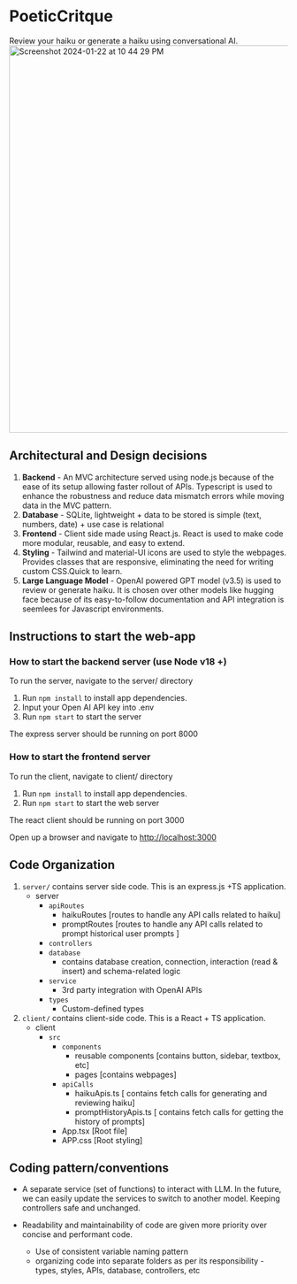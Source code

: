 # PoeticCritque

Review your haiku or generate a haiku using conversational AI.
<img width="700" alt="Screenshot 2024-01-22 at 10 44 29 PM" src="https://github.com/pallav100/PoeticCritique/assets/25646444/372a355b-e787-4eee-a6d3-8deacf18789a">


## Architectural and Design decisions

1. __Backend__ - An MVC architecture served using node.js because of the ease of its setup allowing faster rollout of APIs. Typescript is used to enhance the robustness and reduce data mismatch errors while moving data in the MVC pattern.
2. __Database__ - SQLite, lightweight + data to be stored is simple (text, numbers, date) + use case is relational
3. __Frontend__ - Client side made using React.js. React is used to make code more modular, reusable, and easy to extend.
4. __Styling__ - Tailwind and material-UI icons are used to style the webpages. Provides classes that are responsive, eliminating the need for writing custom CSS.Quick to learn.
5. __Large Language Model__ - OpenAI powered GPT model (v3.5) is used to review or generate haiku. It is chosen over other models like hugging face because of its easy-to-follow documentation and API integration is seemlees for Javascript environments. 


## Instructions to start the web-app 

### How to start the backend server (use Node v18 +)

To run the server, navigate to the server/ directory

1. Run ```npm install``` to install app dependencies.
2. Input your Open AI API key into .env
3. Run ```npm start``` to start the server

The express server should be running on port 8000


### How to start the frontend server

To run the client, navigate to client/ directory

1. Run ```npm install``` to install app dependencies.
2. Run ```npm start``` to start the web server

The react client should be running on port 3000

Open up a browser and navigate to [http://localhost:3000](http://localhost:3000)

## Code Organization

1. `server/` contains server side code. This is an express.js +TS application.
    - server
        - `apiRoutes`
            - haikuRoutes [routes to handle any API calls related to haiku]
            - promptRoutes [routes to handle any API calls related to prompt historical user prompts ]
        - `controllers`
        - `database`
            - contains database creation, connection, interaction (read & insert) and schema-related logic
        - `service`
            - 3rd party integration with OpenAI APIs
        - `types`
            - Custom-defined types
2. `client/` contains client-side code. This is a React + TS application.
    - client
        - `src`
            - `components`
                - reusable components [contains button, sidebar, textbox, etc]
                - pages [contains webpages]
            - `apiCalls` 
                - haikuApis.ts [ contains fetch calls for generating and reviewing haiku]
                - promptHistoryApis.ts [ contains fetch calls for getting the history of prompts]
            - App.tsx [Root file]
            - APP.css [Root styling]

## Coding pattern/conventions

- A separate service (set of functions) to interact with LLM. In the future, we can easily update the services to switch to another model. Keeping controllers safe and unchanged.

- Readability and maintainability of code are given more priority over concise and performant code.
  - Use of consistent variable naming pattern
  - organizing code into separate folders as per its responsibility - types, styles, APIs, database, controllers, etc

